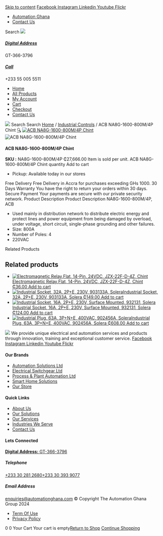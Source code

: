 [Skip to content](https://store.automationghana.com/product/acb-na8g-1600-800m-4p-chint/#content)
[ Facebook ](https://www.facebook.com/automationgh/) [ Instagram ](https://www.instagram.com/automationgh/) [ Linkedin ](https://www.linkedin.com/company/the-automation-ghana-limited/) [ Youtube ](https://www.youtube.com/channel/UCurrRDUSm5oIW39VXjn1u0w) [ Flickr ](https://www.flickr.com/photos/181794037@N07/)
  * [ Automation Ghana ](https://automationghana.com)
  * [ Contact Us ](https://store.automationghana.com/contact/)


Search
[ ![](https://store.automationghana.com/wp-content/uploads/2024/04/Website-TAGG-Logo-BLUE.png) ](https://store.automationghana.com/)
[ ](https://maps.app.goo.gl/m4xeaagWCNbLk4jM6)
#####  [ Digital Address ](https://maps.app.goo.gl/m4xeaagWCNbLk4jM6)
GT-366-3796 
[ ](tel:+233550055511)
#####  [ Call ](tel:+233550055511)
+233 55 005 5511 
  * [Home](https://store.automationghana.com/)
  * [All Products](https://store.automationghana.com/shop/)
  * [My Account](https://store.automationghana.com/my-account/)
  * [Cart](https://store.automationghana.com/cart/)
  * [Checkout](https://store.automationghana.com/checkout/)
  * [Contact Us](https://store.automationghana.com/contact/)


[![](https://store.automationghana.com/wp-content/uploads/2024/04/AutomationGhana_logo_white.png)](https://store.automationghana.com)
Search
Search
[Home](https://store.automationghana.com) / [Industrial Controls](https://store.automationghana.com/product-category/industrial-controls/) / ACB NA8G-1600-800M/4P Chint
[🔍](https://store.automationghana.com/product/acb-na8g-1600-800m-4p-chint/)
[![ACB NA8G-1600-800M/4P Chint](https://store.automationghana.com/wp-content/uploads/2020/04/NA8G-1600-1600M_4P.jpg)](https://store.automationghana.com/wp-content/uploads/2020/04/NA8G-1600-1600M_4P.jpg)![ACB NA8G-1600-800M/4P Chint](https://store.automationghana.com/wp-content/uploads/2020/04/NA8G-1600-1600M_4P.jpg)
####  ACB NA8G-1600-800M/4P Chint 
**SKU :** NA8G-1600-800M/4P 
₵27,666.00
Item is sold per unit.
ACB NA8G-1600-800M/4P Chint quantity
Add to cart
  * Pickup: Available today in our stores


Free Delivery 
Free Delivery in Accra for purchases exceeding GHs 1000. 
30 Days Warranty 
You have the right to return your orders within 30 days. 
Secure Payment 
Your payments are secure with our private security network. 
Product Description
Product Description
NA8G-1600-800M/4P, ACB 
  * Used mainly in distribution network to distribute electric energy and protect lines and power equipment from being damaged by overload, under voltage, short circuit, single-phase grounding and other failures.
  * Size: 800A
  * Number of Poles: 4
  * 220VAC


Related Products 
## Related products
  * [![Electromagnetic Relay,Flat, 14-Pin, 24VDC, JZX-22F-D-4Z, Chint](https://store.automationghana.com/wp-content/uploads/2020/04/11-Pin-Relay-JQX-10F_3Z-220VAC-Chint-2-300x300.jpg)Electromagnetic Relay,Flat, 14-Pin, 24VDC, JZX-22F-D-4Z, Chint ₵36.00 ](https://store.automationghana.com/product/14-pin-relay-jzx-22f-d-4z-24vdc-chint/)
[Add to cart](https://store.automationghana.com/product/acb-na8g-1600-800m-4p-chint/?add-to-cart=1597)
  * [![Industrial Socket, 32A, 2P+E, 230V, 903133A, Solera](https://store.automationghana.com/wp-content/uploads/2020/02/SOLERA-10-300x300.jpg)Industrial Socket, 32A, 2P+E, 230V, 903133A, Solera ₵149.00 ](https://store.automationghana.com/product/socket-903133a-solera/)
[Add to cart](https://store.automationghana.com/product/acb-na8g-1600-800m-4p-chint/?add-to-cart=1533)
  * [![Industrial Socket, 16A, 2P+E, 230V, Surface Mounted, 932131, Solera](https://store.automationghana.com/wp-content/uploads/2020/02/SOLERA-21-300x300.jpg)Industrial Socket, 16A, 2P+E, 230V, Surface Mounted, 932131, Solera ₵124.00 ](https://store.automationghana.com/product/socket-932131-solera/)
[Add to cart](https://store.automationghana.com/product/acb-na8g-1600-800m-4p-chint/?add-to-cart=1534)
  * [![Industrial Plug, 63A, 3P+N+E, 400VAC, 902456A, Solera](https://store.automationghana.com/wp-content/uploads/2020/02/SOLERA-8-300x300.jpg)Industrial Plug, 63A, 3P+N+E, 400VAC, 902456A, Solera ₵608.00 ](https://store.automationghana.com/product/plug-902456a-solera/)
[Add to cart](https://store.automationghana.com/product/acb-na8g-1600-800m-4p-chint/?add-to-cart=1524)


![](https://store.automationghana.com/wp-content/uploads/2024/04/AutomationGhana_logo_white.png)
We provide unique electrical and automation services and products through innovation, training and exceptional customer service.
[ Facebook ](https://www.facebook.com/automationgh/) [ Instagram ](https://www.instagram.com/automationgh/) [ Linkedin ](https://www.linkedin.com/company/the-automation-ghana-limited/) [ Youtube ](https://www.youtube.com/channel/UCurrRDUSm5oIW39VXjn1u0w) [ Flickr ](https://www.flickr.com/photos/181794037@N07/)
#### Our Brands
  * [ Automation Solutions Ltd ](https://store.automationghana.com/product/acb-na8g-1600-800m-4p-chint/)
  * [ Electrical Switchgear Ltd ](https://store.automationghana.com/product/acb-na8g-1600-800m-4p-chint/)
  * [ Process & Plant Automation Ltd ](https://store.automationghana.com/product/acb-na8g-1600-800m-4p-chint/)
  * [ Smart Home Solutions ](https://store.automationghana.com/product/acb-na8g-1600-800m-4p-chint/)
  * [ Our Store ](https://store.automationghana.com/product/acb-na8g-1600-800m-4p-chint/)


#### Quick Links
  * [ About Us ](https://store.automationghana.com/product/acb-na8g-1600-800m-4p-chint/)
  * [ Our Solutions ](https://store.automationghana.com/product/acb-na8g-1600-800m-4p-chint/)
  * [ Our Services ](https://store.automationghana.com/product/acb-na8g-1600-800m-4p-chint/)
  * [ Industries We Serve ](https://store.automationghana.com/product/acb-na8g-1600-800m-4p-chint/)
  * [ Contact Us ](https://store.automationghana.com/product/acb-na8g-1600-800m-4p-chint/)


#### Lets Connected
[**Digital Address:** GT-366-3796](https://maps.app.goo.gl/m4xeaagWCNbLk4jM6)
#####  Telephone 
[ +233 30 281 2680](tel:+233302812680)[+233 30 393 9077](https://store.automationghana.com/product/acb-na8g-1600-800m-4p-chint/+233303939077)
#####  Email Address 
enquiries@automationghana.com 
© Copyright The Automation Ghana Group 2024
  * [ Term Of Use ](https://store.automationghana.com/product/acb-na8g-1600-800m-4p-chint/)
  * [ Privacy Policy ](https://store.automationghana.com/product/acb-na8g-1600-800m-4p-chint/)


0
0
Your Cart
Your cart is empty[Return to Shop](https://store.automationghana.com/shop/)
[Continue Shopping](https://store.automationghana.com/product/acb-na8g-1600-800m-4p-chint/)
